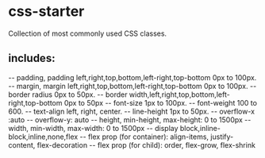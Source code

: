 # css-starter
Collection of most commonly used CSS classes.
## includes:
-- padding, padding left,right,top,bottom,left-right,top-bottom 0px to 100px.
-- margin, margin left,right,top,bottom,left-right,top-bottom 0px to 100px.
-- border radius 0px to 50px.
-- border width,left,right,top,bottom,left-right,top-bottom 0px to 50px
-- font-size 1px to 100px.
-- font-weight 100 to 600.
-- text-align left, right, center.
-- line-height 1px to 50px.
-- overflow-x :auto
-- overflow-y: auto
-- height, min-height, max-height: 0 to 1500px
-- width, min-width, max-width: 0 to 1500px
-- display block,inline-block,inline,none,flex
-- flex prop (for container): align-items, justify-content, flex-decoration 
-- flex prop (for child): order, flex-grow, flex-shrink 
